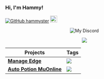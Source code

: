 ### Hi, I'm Hammy!
[![GitHub hammyster](https://img.shields.io/github/followers/hammyster?label=follow&style=social)](https://github.com/hammyster)
<a href="https://discord.bio/p/hammyster" target="_blank"><img width="22px" src="https://logodownload.org/wp-content/uploads/2017/11/discord-logo-icone.png"></img></a>

<p style="text-align: center;" align="center">
<img src="https://discord.c99.nl/widget/theme-4/543627625877471252.png" alt="My Discord">
</p>

<p style="text-align: center;" align="center">
    <a href="https://github.com/hammyster?tab=repositories"><img align="center" src="https://github-readme-stats.vercel.app/api/top-langs/?username=hammyster&layout=compact&show_icons=true&theme=tokyonight" /></a>
</p>

<table align="center">
    <thead>
        <tr>
            <th>Projects</th>
            <th>Tags</th>
        </tr>
    </thead>
    <tbody>
        <tr>
            <td><a href="https://github.com/hammyster/manage-edge"><strong>Manage Edge</strong></a></td>
            <td>
                <a target="_blank" rel="noopener noreferrer" href="https://camo.githubusercontent.com/7f916502e4b9079b8c8bd26a1bc7c7e67fc5933abbe9ad57e959bfa297f7b63f/68747470733a2f2f696d672e736869656c64732e696f2f62616467652f2d432532332d677265656e"><img src="https://camo.githubusercontent.com/7f916502e4b9079b8c8bd26a1bc7c7e67fc5933abbe9ad57e959bfa297f7b63f/68747470733a2f2f696d672e736869656c64732e696f2f62616467652f2d432532332d677265656e" data-canonical-src="https://img.shields.io/badge/-C%23-green"
                        style="max-width:100%;"></a>
            </td>
        </tr>
        <tr>
            <td><a href="https://github.com/hammyster/autopotion"><strong>Auto Potion MuOnline</strong></a></td>
            <td>
                <a target="_blank" rel="noopener noreferrer" href="https://camo.githubusercontent.com/7f916502e4b9079b8c8bd26a1bc7c7e67fc5933abbe9ad57e959bfa297f7b63f/68747470733a2f2f696d672e736869656c64732e696f2f62616467652f2d432532332d677265656e"><img src="https://camo.githubusercontent.com/7f916502e4b9079b8c8bd26a1bc7c7e67fc5933abbe9ad57e959bfa297f7b63f/68747470733a2f2f696d672e736869656c64732e696f2f62616467652f2d432532332d677265656e" data-canonical-src="https://img.shields.io/badge/-C%23-green"
                        style="max-width:100%;"></a>
            </td>
        </tr>
    </tbody>
</table>
